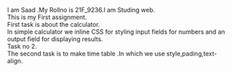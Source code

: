 I am Saad .My Rollno is 21F_9236.I am Studing web.<br>
This is my First assignment.<br>
First task is about the calculator.<br>
In simple calculator we inline CSS for styling input fields for numbers and an output field for displaying results. <br>
Task no 2.<br>
The second task is to make time table .In which we use style,pading,text-align.<br>
